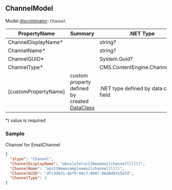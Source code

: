 <!-- generated file with tool "Kentico.Xperience.UMT.DocUtils" - edited through template "UmtModel.cshtml" -->
## ChannelModel
Model [discriminator](../UmtModel.md#discriminator): `Channel`

|PropertyName|Summary|.NET Type|Notes|
|---|---|---|---|
|ChannelDisplayName\*||string?||
|ChannelName\*||string?||
|ChannelGUID\*||System.Guid?|[UniqueId](../UmtModel.md#UniqueId)|
|ChannelType\*||CMS.ContentEngine.ChannelType?||
|[customPropertyName]|custom property defined by created [DataClass](./DataClassModel.md)|.NET type defined by data class field||

<p>*) value is required</p>


### Sample
Channel for EmailChannel
```json
{
  "$type": "Channel",
  "ChannelDisplayName": "absoluteluz11Newemailchannelllllll",
  "ChannelName": "abs11Newexampleemailchannellllll",
  "ChannelGUID": "dfc3d631-dbf9-44c7-8907-06a0d8315b7d",
  "ChannelType": 1
}
```
